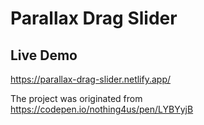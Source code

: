 # Parallax Drag Slider

## Live Demo

https://parallax-drag-slider.netlify.app/

The project was originated from https://codepen.io/nothing4us/pen/LYBYyjB
